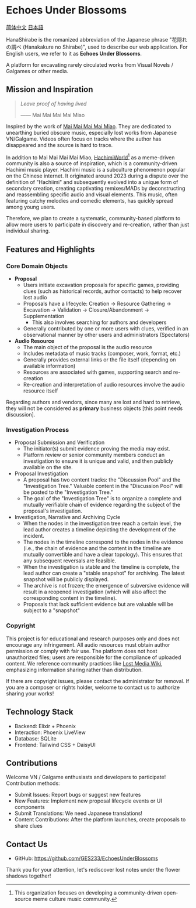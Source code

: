 # Echoes Under Blossoms

[简体中文](./README.zh_Hans.md) [日本語](/README.ja.md)

HanaShirabe is the romanized abbreviation of the Japanese phrase "花隠れの調べ (Hanakakure no Shirabe)", used to describe our web application. For English users, we refer to it as **Echoes Under Blossoms**.

A platform for excavating rarely circulated works from Visual Novels / Galgames or other media.

## Mission and Inspiration

> _Leave proof of having lived_
>
> —— Mai Mai Mai Mai Miao

Inspired by the work of [Mai Mai Mai Mai Miao](https://space.bilibili.com/3494356619102794).
They are dedicated to unearthing buried obscure music, especially lost works from Japanese VN/Galgame.
Videos often focus on tracks where the author has disappeared and the source is hard to trace.

In addition to Mai Mai Mai Mai Miao, [HachimiWorld](https://github.com/HachimiWorld)[^hachimi] as a meme-driven community is also a source of inspiration, which is a community-driven Hachimi music player.
Hachimi music is a subculture phenomenon popular on the Chinese internet. It originated around 2023 during a dispute over the definition of "Hachiimi" and subsequently evolved into a unique form of secondary creation, creating captivating remixes/MADs by deconstructing and reassembling specific audio and visual elements.
This music, often featuring catchy melodies and comedic elements, has quickly spread among young users.

Therefore, we plan to create a systematic, community-based platform to allow more users to participate in discovery and re-creation, rather than just individual sharing.

[^hachimi]: This organization focuses on developing a community-driven open-source meme culture music community.

## Features and Highlights

### Core Domain Objects

- **Proposal**
  - Users initiate excavation proposals for specific games, providing clues (such as historical records, author contacts) to help recover lost audio
  - Proposals have a lifecycle: Creation → Resource Gathering → Excavation → Validation → Closure/Abandonment → Supplementation
    - This also involves searching for authors and developers
  - Generally contributed by one or more users with clues, verified in an observational manner by other users and administrators (Spectators)
- **Audio Resource**
  - The main object of the proposal is the audio resource
  - Includes metadata of music tracks (composer, work, format, etc.)
  - Generally provides external links or the file itself (depending on available information)
  - Resources are associated with games, supporting search and re-creation
  - Re-creation and interpretation of audio resources involve the audio resource itself

Regarding authors and vendors, since many are lost and hard to retrieve, they will not be considered as **primary** business objects [this point needs discussion].
### Investigation Process

- Proposal Submission and Verification
  - The initiator(s) submit evidence proving the media may exist.
  - Platform review or senior community members conduct an investigation to ensure it is unique and valid, and then publicly available on the site.
- Proposal Investigation
  - A proposal has two content tracks: the "Discussion Pool" and the "Investigation Tree." Valuable content in the "Discussion Pool" will be posted to the "Investigation Tree."
  - The goal of the "Investigation Tree" is to organize a complete and mutually verifiable chain of evidence regarding the subject of the proposal's investigation.
- Investigation, Narrative and Archiving Cycle
  - When the nodes in the investigation tree reach a certain level, the lead author creates a timeline depicting the development of the incident.
  - The nodes in the timeline correspond to the nodes in the evidence (i.e., the chain of evidence and the content in the timeline are mutually convertible and have a clear topology). This ensures that any subsequent reversals are feasible.
  - When the investigation is stable and the timeline is complete, the lead author can create a "stable snapshot" for archiving. The latest snapshot will be publicly displayed.
  - The archive is not frozen; the emergence of subversive evidence will result in a reopened investigation (which will also affect the corresponding content in the timeline).
  - Proposals that lack sufficient evidence but are valuable will be subject to a "snapshot"

### Copyright

This project is for educational and research purposes only and does not encourage any infringement.
All audio resources must obtain author permission or comply with fair use.
The platform does not host unauthorized files; users are responsible for the compliance of uploaded content.
We reference community practices like [Lost Media Wiki](https://lostmediawiki.com/Home), emphasizing information sharing rather than distribution.

If there are copyright issues, please contact the administrator for removal.
If you are a composer or rights holder, welcome to contact us to authorize sharing your works!

## Technology Stack

- Backend: Elixir + Phoenix
- Interaction: Phoenix LiveView
- Database: SQLite
- Frontend: Tailwind CSS + DaisyUI

## Contributions

Welcome VN / Galgame enthusiasts and developers to participate! Contribution methods:

- Submit Issues: Report bugs or suggest new features
- New Features: Implement new proposal lifecycle events or UI components
- Submit Translations: We need Japanese translations!
- Content Contributions: After the platform launches, create proposals to share clues

## Contact Us

- GitHub: https://github.com/GES233/EchoesUnderBlossoms

Thank you for your attention, let's rediscover lost notes under the flower shadows together!
